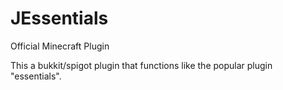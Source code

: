 # JEssentials
Official Minecraft Plugin

This a bukkit/spigot plugin that functions
like the popular plugin "essentials".
